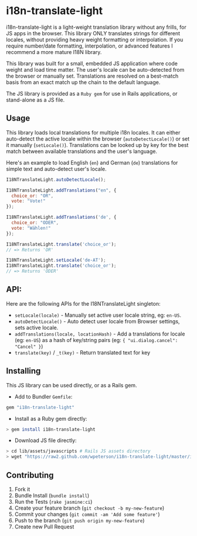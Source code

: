 i18n-translate-light
====================

i18n-translate-light is a light-weight translation library without any frills, for JS apps in the browser.  This library ONLY translates strings for different locales, without providing heavy weight formatting or interpolation.  If you require number/date formatting, interpolation, or advanced features I recommend a more mature I18N library.

This library was built for a small, embedded JS application where code weight and load time matter.  The user's locale can be auto-detected from the browser or manually set.  Translations are resolved on a best-match basis from an exact match up the chain to the default language.

The JS library is provided as a `Ruby gem` for use in Rails applications, or stand-alone as a JS file.

## Usage

This library loads local translations for multiple i18n locales.  It can either auto-detect the active locale within the browser (`autoDetectLocale()`) or set it manually (`setLocale()`).  Translations can be looked up by key for the best match between available translations and the user's language.

Here's an example to load English (`en`) and German (`de`) translations for simple text and auto-detect user's locale.

```javascript
I18NTranslateLight.autoDetectLocale();

I18NTranslateLight.addTranslations("en", {
  choice_or: "OR",
  vote: "Vote!"
});

I18NTranslateLight.addTranslations('de', {
  choice_or: "ODER",
  vote: "Wählen!"
});

I18NTranslateLight.translate('choice_or');
// => Returns 'OR'

I18NTranslateLight.setLocale('de-AT');
I18NTranslateLight.translate('choice_or');
// => Returns 'ODER'

```

API:
----
Here are the following APIs for the I18NTranslateLight singleton:

* `setLocale(locale)` - Manually set active user locale string, eg: `en-US`.
* `autoDetectLocale()` - Auto detect user locale from Browser settings, sets active locale.
* `addTranslations(locale, locationHash)` - Add a translations for locale (eg: `en-US`) as a hash of key/string pairs (eg: `{ "ui.dialog.cancel": "Cancel" }`)
* `translate(key)` / `_t(key)` - Return translated text for key

## Installing

This JS library can be used directly, or as a Rails gem.

* Add to Bundler `Gemfile`:
```ruby
gem "i18n-translate-light"
```
* Install as a Ruby gem directly:
```bash
> gem install i18n-translate-light
```
* Download JS file directly:
```bash
> cd lib/assets/javascripts # Rails JS assets directory
> wget "https://raw2.github.com/wpeterson/i18n-translate-light/master/i18n-translate-light.js"
```

## Contributing

1. Fork it
2. Bundle Install (`bundle install`)
3. Run the Tests (`rake jasmine:ci`)
2. Create your feature branch (`git checkout -b my-new-feature`)
3. Commit your changes (`git commit -am 'Add some feature'`)
4. Push to the branch (`git push origin my-new-feature`)
5. Create new Pull Request
